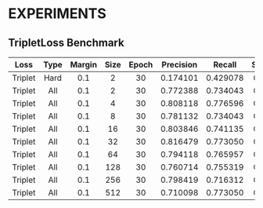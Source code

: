 # EXPERIMENTS


## TripletLoss Benchmark

|   Loss  | Type | Margin | Size | Epoch | Precision |  Recall  | Specificity |
|:-------:|:----:|:------:|:----:|:-----:|:---------:|:--------:|:-----------:|
| Triplet | Hard |   0.1  |   2  |   30  |  0.174101 | 0.429078 |   0.571642  |
| Triplet |  All |   0.1  |   2  |   30  |  0.772388 | 0.734043 |   0.954478  |
| Triplet |  All |   0.1  |   4  |   30  |  0.808118 | 0.776596 |   0.961194  |
| Triplet |  All |   0.1  |   8  |   30  |  0.781132 | 0.734043 |   0.956716  |
| Triplet |  All |   0.1  |  16  |   30  |  0.803846 | 0.741135 |   0.961940  |
| Triplet |  All |   0.1  |  32  |   30  |  0.816479 | 0.773050 |   0.963433  |
| Triplet |  All |   0.1  |  64  |   30  |  0.794118 | 0.765957 |   0.958209  |
| Triplet |  All |   0.1  |  128 |   30  |  0.760714 | 0.755319 |   0.950000  |
| Triplet |  All |   0.1  |  256 |   30  |  0.798419 | 0.716312 |   0.961940  |
| Triplet |  All |   0.1  |  512 |   30  |  0.710098 | 0.773050 |   0.933582  |
